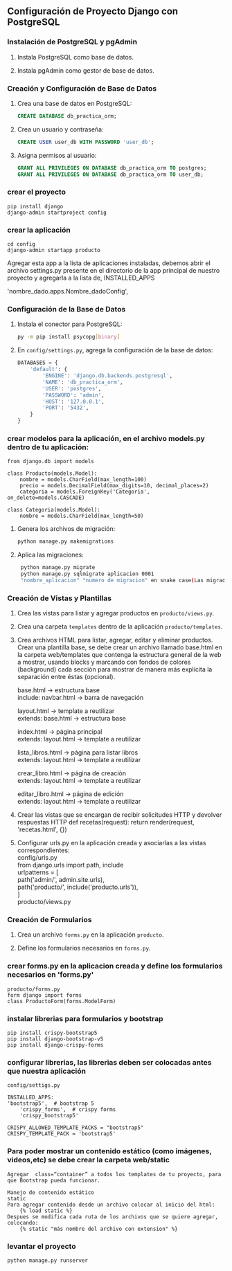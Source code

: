 ## Configuración de Proyecto Django con PostgreSQL

### Instalación de PostgreSQL y pgAdmin

1. Instala PostgreSQL como base de datos.

2. Instala pgAdmin como gestor de base de datos.

### Creación y Configuración de Base de Datos

1. Crea una base de datos en PostgreSQL:

   ```sql
   CREATE DATABASE db_practica_orm;
   ```

2. Crea un usuario y contraseña:

   ```sql
   CREATE USER user_db WITH PASSWORD 'user_db';
   ```

3. Asigna permisos al usuario:

   ```sql
   GRANT ALL PRIVILEGES ON DATABASE db_practica_orm TO postgres;
   GRANT ALL PRIVILEGES ON DATABASE db_practica_orm TO user_db;
   ```

### crear el proyecto
    pip install django
    django-admin startproject config

### crear la aplicación
    cd config
    django-admin startapp producto
Agregar esta app a la lista de aplicaciones instaladas, debemos abrir el archivo settings.py presente en el directorio de
la app principal de nuestro proyecto y agregarla a la lista de, INSTALLED_APPS

'nombre_dado.apps.Nombre_dadoConfig',

### Configuración de la Base de Datos

1. Instala el conector para PostgreSQL:

   ```bash
   py -m pip install psycopg[binary]
   ```

2. En `config/settings.py`, agrega la configuración de la base de datos:

   ```python
   DATABASES = {
       'default': {
           'ENGINE': 'django.db.backends.postgresql',
           'NAME': 'db_practica_orm',
           'USER': 'postgres',
           'PASSWORD': 'admin',
           'HOST': '127.0.0.1',
           'PORT': '5432',
       }
   }
   ```

### crear modelos para la aplicación, en el archivo models.py dentro de tu aplicación:

    from django.db import models

    class Producto(models.Model):
        nombre = models.CharField(max_length=100)
        precio = models.DecimalField(max_digits=10, decimal_places=2)
        categoria = models.ForeignKey('Categoria', on_delete=models.CASCADE)

    class Categoria(models.Model):
        nombre = models.CharField(max_length=50)


1. Genera los archivos de migración:

   ```bash
   python manage.py makemigrations
   ```

2. Aplica las migraciones:

   ```bash
    python manage.py migrate
    python manage.py sqlmigrate aplicacion 0001
    "nombre_aplicacion" "numero de migracion" en snake case(Las migraciones en Django suelen numerarse secuencialmente (0001, 0002, etc.))
   ```

### Creación de Vistas y Plantillas

1. Crea las vistas para listar y agregar productos en `producto/views.py`.

2. Crea una carpeta `templates` dentro de la aplicación `producto/templates`.

3. Crea archivos HTML para listar, agregar, editar y eliminar productos. Crear una plantilla base, se debe crear un archivo llamado base.html en la carpeta web/templates que contenga la estructura general de la web a mostrar, usando blocks y marcando con fondos de colores (background) cada sección para mostrar de manera más explícita la separación entre éstas (opcional).
    
	base.html -> estructura base  
		include: navbar.html -> barra de navegación

	layout.html -> template a reutilizar  
		extends: base.html -> estructura base

	index.html -> página principal  
		extends: layout.html -> template a reutilizar

	lista_libros.html -> página para listar libros  
		extends: layout.html -> template a reutilizar

	crear_libro.html -> página de creación  
		extends: layout.html -> template a reutilizar

	editar_libro.html -> página de edición  
		extends: layout.html -> template a reutilizar

4. Crear las vistas que se encargan de recibir solicitudes HTTP y devolver respuestas HTTP
    def recetas(request):
    return render(request, 'recetas.html', {})

5. Configurar urls.py en la aplicación creada y asociarlas a las vistas correspondientes:  
	    config/urls.py  
	    from django.urls import path, include  
    urlpatterns = [  
        path('admin/', admin.site.urls),  
        path('producto/', include('producto.urls')),  
    ]  
    producto/views.py  

### Creación de Formularios

1. Crea un archivo `forms.py` en la aplicación `producto`.

2. Define los formularios necesarios en `forms.py`.

### crear forms.py en la aplicacion creada y define los formularios necesarios en 'forms.py'
	producto/forms.py
	form django import forms
	class ProductoForm(forms.ModelForm)
    
### instalar librerias para formularios y bootstrap
	pip install crispy-bootstrap5
	pip install django-bootstrap-v5
	pip install django-crispy-forms
    
### configurar librerias, las librerias deben ser colocadas antes que nuestra aplicación
	config/settigs.py

	INSTALLED_APPS:
	'bootstrap5',  # bootstrap 5
    	'crispy_forms',  # crispy forms 
    	'crispy_bootstrap5'

	CRISPY_ALLOWED_TEMPLATE_PACKS = "bootstrap5"
	CRISPY_TEMPLATE_PACK = 'bootstrap5'
	
### Para poder mostrar un contenido estático (como imágenes, videos,etc) se debe crear la carpeta web/static
    Agregar  class=“container” a todos los templates de tu proyecto, para que Bootstrap pueda funcionar.

    Manejo de contenido estático
    static
    Para agregar contenido desde un archivo colocar al inicio del html:
        {% load static %}
    Despues se modifica cada ruta de los archivos que se quiere agregar, colocando:
        {% static "más nombre del archivo con extension" %}

### levantar el proyecto
	python manage.py runserver